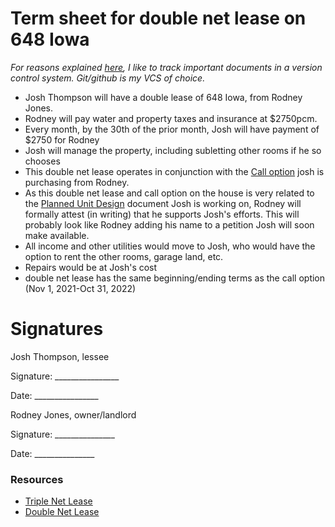 # Term sheet for double net lease on 648 Iowa

_For reasons explained [here](https://github.com/josh-works/til/blob/main/golden/contracts/why-track-contracts-publicly-in-git.md), I like to track important documents in a version control system. Git/github is my VCS of choice._

- Josh Thompson will have a double lease of 648 Iowa, from Rodney Jones.
- Rodney will pay water and property taxes and insurance at $2750pcm. 
- Every month, by the 30th of the prior month, Josh will have payment of $2750 for Rodney
- Josh will manage the property, including subletting other rooms if he so chooses
- This double net lease operates in conjunction with the [Call option](https://github.com/josh-works/til/blob/main/golden/contracts/term-sheet-option-on-648-iowa.md) josh is purchasing from Rodney.
- As this double net lease and call option on the house is very related to the [Planned Unit Design](https://josh.works/pud) document Josh is working on, Rodney will formally attest (in writing) that he supports Josh's efforts. This will probably look like Rodney adding his name to a petition Josh will soon make available. 
- All income and other utilities would move to Josh, who would have the option to rent the other rooms, garage land, etc.
- Repairs would be at Josh's cost
- double net lease has the same beginning/ending terms as the call option (Nov 1, 2021-Oct 31, 2022)


# Signatures

Josh Thompson, lessee

Signature: \________________

Date:      \________________


Rodney Jones, owner/landlord

Signature: \_______________

Date:      \_______________


### Resources

- [Triple Net Lease](https://en.wikipedia.org/wiki/NNN_lease)
- [Double Net Lease](https://en.wikipedia.org/wiki/Net_lease#Double_net_lease)